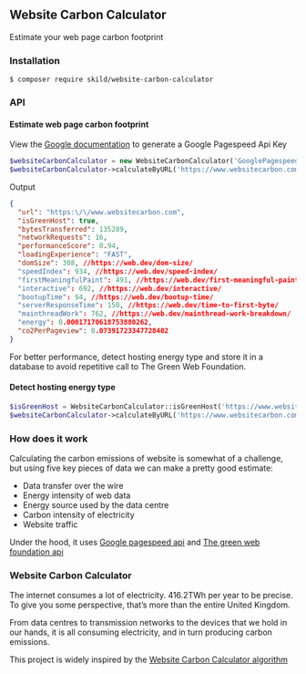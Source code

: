 ## Website Carbon Calculator

Estimate your web page carbon footprint

### Installation

```shell
$ composer require skild/website-carbon-calculator
```

### API

#### Estimate web page carbon footprint

View the [Google documentation](https://developers.google.com/speed/docs/insights/v5/get-started#APIKey) to generate a Google Pagespeed Api Key

```php
$websiteCarbonCalculator = new WebsiteCarbonCalculator('GooglePagespeedApiKey');
$websiteCarbonCalculator->calculateByURL('https://www.websitecarbon.com/how-does-it-work/')
```

Output

```json
{
  "url": "https:\/\/www.websitecarbon.com",
  "isGreenHost": true,
  "bytesTransferred": 135289,
  "networkRequests": 16,
  "performanceScore": 0.94,
  "loadingExperience": "FAST",
  "domSize": 308, //https://web.dev/dom-size/
  "speedIndex": 934, //https://web.dev/speed-index/
  "firstMeaningfulPaint": 491, //https://web.dev/first-meaningful-paint/
  "interactive": 692, //https://web.dev/interactive/
  "bootupTime": 94, //https://web.dev/bootup-time/
  "serverResponseTime": 150, //https://web.dev/time-to-first-byte/
  "mainthreadWork": 762, //https://web.dev/mainthread-work-breakdown/
  "energy": 0.00017170618753880262,
  "co2PerPageview": 0.07391723347728402
}
```

For better performance, detect hosting energy type and store it in a database to avoid repetitive call to The Green Web Foundation.

#### Detect hosting energy type

```php
$isGreenHost = WebsiteCarbonCalculator::isGreenHost('https://www.websitecarbon.com')
$websiteCarbonCalculator->calculateByURL('https://www.websitecarbon.com/how-does-it-work/', ['isGreenHost'=>$isGreenHost])
```

### How does it work

Calculating the carbon emissions of website is somewhat of a challenge, but using five key pieces of data we can make a pretty good estimate:

- Data transfer over the wire
- Energy intensity of web data
- Energy source used by the data centre
- Carbon intensity of electricity
- Website traffic

Under the hood, it uses [Google pagespeed api](https://developers.google.com/speed/docs/insights/v5/get-started) and [The green web foundation api](https://www.thegreenwebfoundation.org/green-web-check/)

### Website Carbon Calculator

The internet consumes a lot of electricity. 416.2TWh per year to be precise. To give you some perspective, that’s more than the entire United Kingdom.

From data centres to transmission networks to the devices that we hold in our hands, it is all consuming electricity, and in turn producing carbon emissions.

This project is widely inspired by the [Website Carbon Calculator algorithm](https://gitlab.com/wholegrain/carbon-api-2-0)

